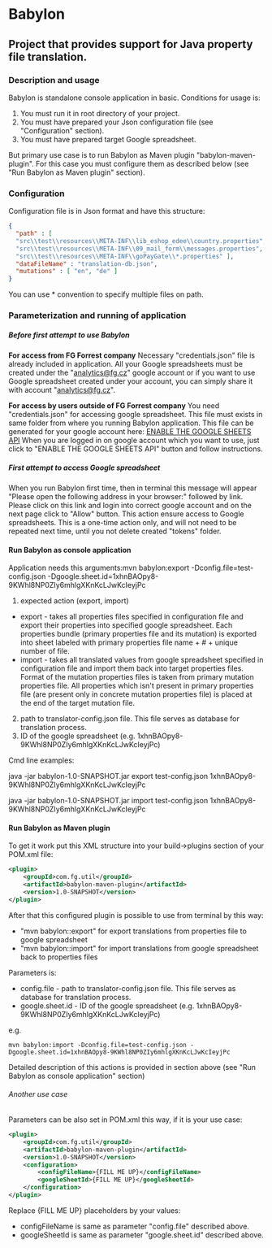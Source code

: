 # Babylon

## Project that provides support for Java property file translation.

### Description and usage 
Babylon is standalone console application in basic. Conditions for usage is: 
1. You must run it in root directory of your project.
2. You must have prepared your Json configuration file (see "Configuration" section).
3. You must have prepared target Google spreadsheet.

But primary use case is to run Babylon as Maven plugin "babylon-maven-plugin". For this case you must configure them as 
described below (see "Run Babylon as Maven plugin" section).

### Configuration
Configuration file is in Json format and have this structure: 
```json
{
  "path" : [ 
  "src\\test\\resources\\META-INF\\lib_eshop_edee\\country.properties",
  "src\\test\\resources\\META-INF\\09_mail_form\\messages.properties",
  "src\\test\\resources\\META-INF\\goPayGate\\*.properties" ],
  "dataFileName" : "translation-db.json",
  "mutations" : [ "en", "de" ]
}
```
You can use * convention to specify multiple files on path.

### Parameterization and running of application

##### **Before first attempt to use Babylon**

**For access from FG Forrest company** Necessary "credentials.json" file is already included in application. 
All your Google spreadsheets must be created under the "analytics@fg.cz" google account or if you want to use 
Google spreadsheet created under your account, you can simply share it with account "analytics@fg.cz".

**For access by users outside of FG Forrest company** You need "credentials.json" for accessing google spreadsheet. 
This file must exists in same folder from where you running Babylon application. This file can be generated for your google account here: 
[ENABLE THE GOOGLE SHEETS API](https://developers.google.com/sheets/api/quickstart/java) When you are logged in 
on google account which you want to use, just click to "ENABLE THE GOOGLE SHEETS API" button and follow instructions.

##### **First attempt to access Google spreadsheet**
When you run Babylon first time, then in terminal this message will appear "Please open the following address in your browser:" 
followed by link. Please click on this link and login into correct google account and on the next page click to "Allow" button. 
This action ensure access to Google spreadsheets. This is a one-time action only, and will not need to be repeated next time, 
until you not delete created "tokens" folder.

#### Run Babylon as console application
Application needs this arguments:mvn babylon:export -Dconfig.file=test-config.json -Dgoogle.sheet.id=1xhnBAOpy8-9KWhl8NP0ZIy6mhlgXKnKcLJwKcIeyjPc 
1. expected action (export, import)
* export - takes all properties files specified in configuration file and export their properties into specified google spreadsheet. Each properties 
  bundle (primary properties file and its mutation) is exported into sheet labeled with primary properties file name + # + unique number of file.
* import - takes all translated values from google spreadsheet specified in configuration file and import them back into target properties files. 
  Format of the mutation properties files is taken from primary mutation properties file. All properties which isn't present in primary 
  properties file (are present only in concrete mutation properties file) is placed at the end of the target mutation file.
2. path to translator-config.json file. This file serves as database for translation process.
3. ID of the google spreadsheet (e.g. 1xhnBAOpy8-9KWhl8NP0ZIy6mhlgXKnKcLJwKcIeyjPc) 

Cmd line examples:

java -jar babylon-1.0-SNAPSHOT.jar export test-config.json 1xhnBAOpy8-9KWhl8NP0ZIy6mhlgXKnKcLJwKcIeyjPc 

java -jar babylon-1.0-SNAPSHOT.jar import test-config.json 1xhnBAOpy8-9KWhl8NP0ZIy6mhlgXKnKcLJwKcIeyjPc

#### Run Babylon as Maven plugin
To get it work put this XML structure into your build->plugins section of your POM.xml file: 
```xml
<plugin>
    <groupId>com.fg.util</groupId>
    <artifactId>babylon-maven-plugin</artifactId>
    <version>1.0-SNAPSHOT</version>
</plugin>
```
After that this configured plugin is possible to use from terminal by this way:
- "mvn babylon::export" for export translations from properties file to google spreadsheet
- "mvn babylon::import" for import translations from google spreadsheet back to properties files

Parameters is: 
- config.file - path to translator-config.json file. This file serves as database for translation process.
- google.sheet.id - ID of the google spreadsheet (e.g. 1xhnBAOpy8-9KWhl8NP0ZIy6mhlgXKnKcLJwKcIeyjPc) 

e.g.
``` 
mvn babylon:import -Dconfig.file=test-config.json -Dgoogle.sheet.id=1xhnBAOpy8-9KWhl8NP0ZIy6mhlgXKnKcLJwKcIeyjPc
```
Detailed description of this actions is provided in section above (see "Run Babylon as console application" section)

###### Another use case
Parameters can be also set in POM.xml this way, if it is your use case:
```xml
<plugin>
    <groupId>com.fg.util</groupId>
    <artifactId>babylon-maven-plugin</artifactId>
    <version>1.0-SNAPSHOT</version>
    <configuration>
        <configFileName>{FILL ME UP}</configFileName>
        <googleSheetId>{FILL ME UP}</googleSheetId>
    </configuration>
</plugin>
```
Replace {FILL ME UP} placeholders by your values: 
- configFileName is same as parameter "config.file" described above.
- googleSheetId is same as parameter "google.sheet.id" described above.
